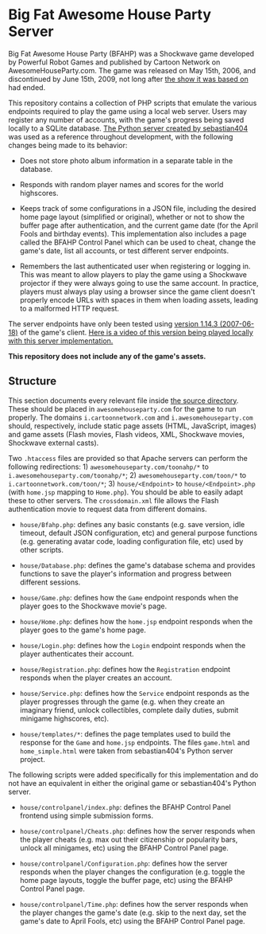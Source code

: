 # Big Fat Awesome House Party Server

Big Fat Awesome House Party (BFAHP) was a Shockwave game developed by Powerful Robot Games and published by Cartoon Network on AwesomeHouseParty.com. The game was released on May 15th, 2006, and discontinued by June 15th, 2009, not long after [the show it was based on](https://en.wikipedia.org/wiki/Foster%27s_Home_for_Imaginary_Friends) had ended. 

This repository contains a collection of PHP scripts that emulate the various endpoints required to play the game using a local web server. Users may register any number of accounts, with the game's progress being saved locally to a SQLite database. [The Python server created by sebastian404](https://github.com/sebastian404/bfahps) was used as a reference throughout development, with the following changes being made to its behavior:

* Does not store photo album information in a separate table in the database.

* Responds with random player names and scores for the world highscores.

* Keeps track of some configurations in a JSON file, including the desired home page layout (simplified or original), whether or not to show the buffer page after authentication, and the current game date (for the April Fools and birthday events). This implementation also includes a page called the BFAHP Control Panel which can be used to cheat, change the game's date, list all accounts, or test different server endpoints.

* Remembers the last authenticated user when registering or logging in. This was meant to allow players to play the game using a Shockwave projector if they were always going to use the same account. In practice, players must always play using a browser since the game client doesn't properly encode URLs with spaces in them when loading assets, leading to a malformed HTTP request.

The server endpoints have only been tested using [version 1.14.3 (2007-06-18)](https://github.com/sebastian404/bfahps/blob/master/docs/versions.md) of the game's client. [Here is a video of this version being played locally with this server implementation.](https://youtu.be/ec6HKfvs35U)

**This repository does not include any of the game's assets.**

## Structure

This section documents every relevant file inside [the source directory](Source). These should be placed in `awesomehouseparty.com` for the game to run properly. The domains `i.cartoonnetwork.com` and `i.awesomehouseparty.com` should, respectively, include static page assets (HTML, JavaScript, images) and game assets (Flash movies, Flash videos, XML, Shockwave movies, Shockwave external casts).

Two `.htaccess` files are provided so that Apache servers can perform the following redirections: 1) `awesomehouseparty.com/toonahp/*` to `i.awesomehouseparty.com/toonahp/*`; 2) `awesomehouseparty.com/toon/*` to `i.cartoonnetwork.com/toon/*`; 3) `house/<Endpoint>` to `house/<Endpoint>.php` (with `home.jsp` mapping to `Home.php`). You should be able to easily adapt these to other servers. The `crossdomain.xml` file allows the Flash authentication movie to request data from different domains.

* `house/Bfahp.php`: defines any basic constants (e.g. save version, idle timeout, default JSON configuration, etc) and general purpose functions (e.g. generating avatar code, loading configuration file, etc) used by other scripts.

* `house/Database.php`: defines the game's database schema and provides functions to save the player's information and progress between different sessions.

* `house/Game.php`: defines how the `Game` endpoint responds when the player goes to the Shockwave movie's page.

* `house/Home.php`: defines how the `home.jsp` endpoint responds when the player goes to the game's home page.

* `house/Login.php`: defines how the `Login` endpoint responds when the player authenticates their account.

* `house/Registration.php`: defines how the `Registration` endpoint responds when the player creates an account.

* `house/Service.php`: defines how the `Service` endpoint responds as the player progresses through the game (e.g. when they create an imaginary friend, unlock collectibles, complete daily duties, submit minigame highscores, etc).

* `house/templates/*`: defines the page templates used to build the response for the `Game` and `home.jsp` endpoints. The files `game.html` and `home_simple.html` were taken from sebastian404's Python server project.

The following scripts were added specifically for this implementation and do not have an equivalent in either the original game or sebastian404's Python server.

* `house/controlpanel/index.php`: defines the BFAHP Control Panel frontend using simple submission forms.

* `house/controlpanel/Cheats.php`: defines how the server responds when the player cheats (e.g. max out their citizenship or popularity bars, unlock all minigames, etc) using the BFAHP Control Panel page.

* `house/controlpanel/Configuration.php`: defines how the server responds when the player changes the configuration (e.g. toggle the home page layouts, toggle the buffer page, etc) using the BFAHP Control Panel page.

* `house/controlpanel/Time.php`: defines how the server responds when the player changes the game's date (e.g. skip to the next day, set the game's date to April Fools, etc) using the BFAHP Control Panel page.
